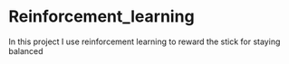 # Reinforcement_learning

In this project I use reinforcement learning to reward the stick for staying balanced 
